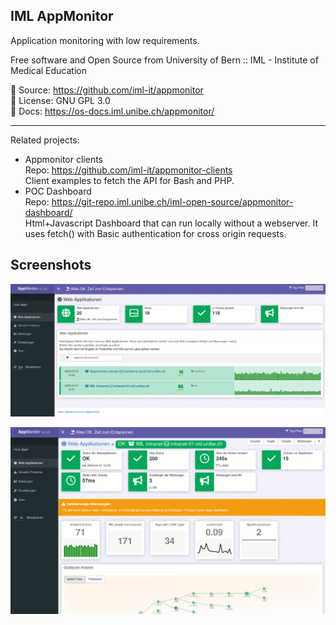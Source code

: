 <html>
<div class="hero">
    <h2>IML AppMonitor</h2>
    Application monitoring with low requirements.
</div>
</html>

Free software and Open Source from University of Bern :: IML - Institute of Medical Education

📄 Source: <https://github.com/iml-it/appmonitor> \
📜 License: GNU GPL 3.0 \
📗 Docs: <https://os-docs.iml.unibe.ch/appmonitor/>

- - -

Related projects:

* Appmonitor clients<br>Repo: <https://github.com/iml-it/appmonitor-clients><br>Client examples to fetch the API for Bash and PHP.
* POC Dashboard<br>Repo: <https://git-repo.iml.unibe.ch/iml-open-source/appmonitor-dashboard/><br>Html+Javascript Dashboard that can run locally without a webserver. It uses fetch() with Basic authentication for cross origin requests.


## Screenshots ##

![Overview with all web apps](images/server_overview_web_apps.png "Overview page showing a total summary and all web apps")

![Client](images/server_web_app_details.png "Client view in monitor web gui")
